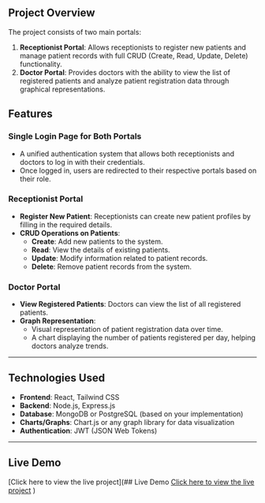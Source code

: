 ## Project Overview

The project consists of two main portals:
1. **Receptionist Portal**: Allows receptionists to register new patients and manage patient records with full CRUD (Create, Read, Update, Delete) functionality.
2. **Doctor Portal**: Provides doctors with the ability to view the list of registered patients and analyze patient registration data through graphical representations.

## Features

### Single Login Page for Both Portals
- A unified authentication system that allows both receptionists and doctors to log in with their credentials.
- Once logged in, users are redirected to their respective portals based on their role.

### Receptionist Portal
- **Register New Patient**: Receptionists can create new patient profiles by filling in the required details.
- **CRUD Operations on Patients**:
  - **Create**: Add new patients to the system.
  - **Read**: View the details of existing patients.
  - **Update**: Modify information related to patient records.
  - **Delete**: Remove patient records from the system.

### Doctor Portal
- **View Registered Patients**: Doctors can view the list of all registered patients.
- **Graph Representation**: 
  - Visual representation of patient registration data over time.
  - A chart displaying the number of patients registered per day, helping doctors analyze trends.

---

## Technologies Used
- **Frontend**: React, Tailwind CSS
- **Backend**: Node.js, Express.js
- **Database**: MongoDB or PostgreSQL (based on your implementation)
- **Charts/Graphs**: Chart.js or any graph library for data visualization
- **Authentication**: JWT (JSON Web Tokens)

---

## Live Demo
[Click here to view the live project](## Live Demo
[Click here to view the live project](YOUR_LIVE_PROJECT_LINK)
)
